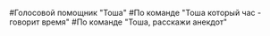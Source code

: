 #Голосовой помощник "Тоша"
#По команде "Тоша который час - говорит время"
#По команде "Тоша, расскажи анекдот"
